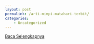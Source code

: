 ```yaml
---
layout: post
permalink: /arti-mimpi-matahari-terbit/
categories:
    - Uncategorized
---
```


[Baca Selengkapnya](/03)